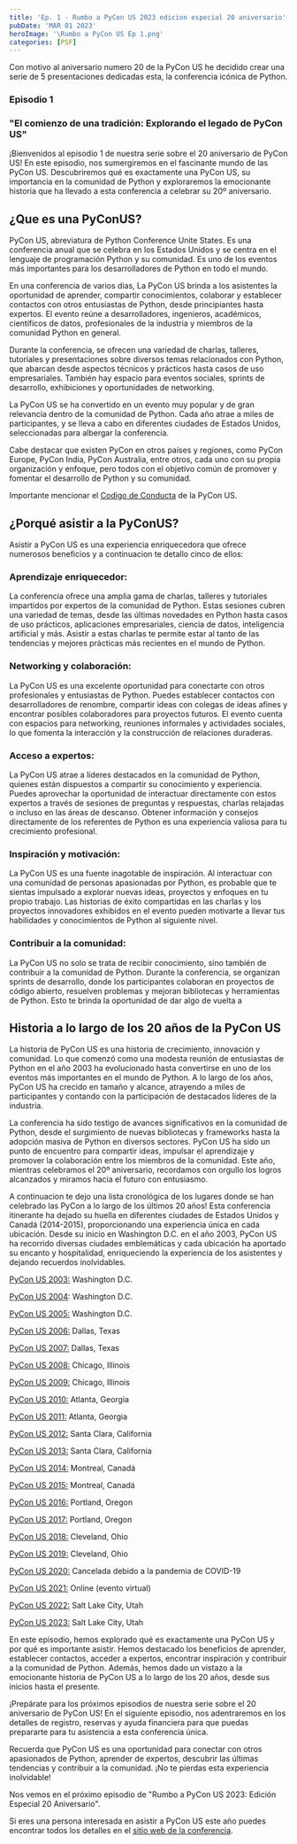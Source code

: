 ```yaml
---
title: 'Ep. 1 - Rumbo a PyCon US 2023 edicion especial 20 aniversario'
pubDate: 'MAR 01 2023'
heroImage: '\Rumbo a PyCon US Ep 1.png'
categories: [PSF]
---
```


Con motivo al aniversario numero 20 de la PyCon US he decidido crear una serie de 5 presentaciones dedicadas esta, la conferencia icónica de Python.

### **Episodio 1**

### "El comienzo de una tradición: Explorando el legado de PyCon US"

¡Bienvenidos al episodio 1 de nuestra serie sobre el 20 aniversario de PyCon US! En este episodio, nos sumergiremos en el fascinante mundo de las PyCon US. Descubriremos qué es exactamente una PyCon US, su importancia en la comunidad de Python y exploraremos la emocionante historia que ha llevado a esta conferencia a celebrar su 20º aniversario.

## ¿Que es una PyConUS?

PyCon US, abreviatura de Python Conference Unite States. Es una conferencia anual que se celebra en los Estados Unidos y se centra en el lenguaje de programación Python y su comunidad. Es uno de los eventos más importantes para los desarrolladores de Python en todo el mundo.

En una conferencia de varios dias, La PyCon US brinda a los asistentes la oportunidad de aprender, compartir conocimientos, colaborar y establecer contactos con otros entusiastas de Python, desde principiantes hasta expertos. El evento reúne a desarrolladores, ingenieros, académicos, científicos de datos, profesionales de la industria y miembros de la comunidad Python en general.

Durante la conferencia, se ofrecen una variedad de charlas, talleres, tutoriales y presentaciones sobre diversos temas relacionados con Python, que abarcan desde aspectos técnicos y prácticos hasta casos de uso empresariales. También hay espacio para eventos sociales, sprints de desarrollo, exhibiciones y oportunidades de networking.

La PyCon US se ha convertido en un evento muy popular y de gran relevancia dentro de la comunidad de Python. Cada año atrae a miles de participantes, y se lleva a cabo en diferentes ciudades de Estados Unidos, seleccionadas para albergar la conferencia.

Cabe destacar que existen PyCon en otros países y regiones, como PyCon Europe, PyCon India, PyCon Australia, entre otros, cada uno con su propia organización y enfoque, pero todos con el objetivo común de promover y fomentar el desarrollo de Python y su comunidad.

Importante mencionar el [<u>Codigo de Conducta</u>](https://us.pycon.org/2023/about/code-of-conduct/) de la PyCon US.

## ¿Porqué asistir a la PyConUS?

Asistir a PyCon US es una experiencia enriquecedora que ofrece numerosos beneficios y a continuacion te detallo cinco de ellos:

### Aprendizaje enriquecedor:

La conferencia ofrece una amplia gama de charlas, talleres y tutoriales impartidos por expertos de la comunidad de Python. Estas sesiones cubren una variedad de temas, desde las últimas novedades en Python hasta casos de uso prácticos, aplicaciones empresariales, ciencia de datos, inteligencia artificial y más. Asistir a estas charlas te permite estar al tanto de las tendencias y mejores prácticas más recientes en el mundo de Python.

### Networking y colaboración:

La PyCon US es una excelente oportunidad para conectarte con otros profesionales y entusiastas de Python. Puedes establecer contactos con desarrolladores de renombre, compartir ideas con colegas de ideas afines y encontrar posibles colaboradores para proyectos futuros. El evento cuenta con espacios para networking, reuniones informales y actividades sociales, lo que fomenta la interacción y la construcción de relaciones duraderas.

### Acceso a expertos:

La PyCon US atrae a líderes destacados en la comunidad de Python, quienes están dispuestos a compartir su conocimiento y experiencia. Puedes aprovechar la oportunidad de interactuar directamente con estos expertos a través de sesiones de preguntas y respuestas, charlas relajadas o incluso en las áreas de descanso. Obtener información y consejos directamente de los referentes de Python es una experiencia valiosa para tu crecimiento profesional.

### Inspiración y motivación:

La PyCon US es una fuente inagotable de inspiración. Al interactuar con una comunidad de personas apasionadas por Python, es probable que te sientas impulsado a explorar nuevas ideas, proyectos y enfoques en tu propio trabajo. Las historias de éxito compartidas en las charlas y los proyectos innovadores exhibidos en el evento pueden motivarte a llevar tus habilidades y conocimientos de Python al siguiente nivel.

### Contribuir a la comunidad:

La PyCon US no solo se trata de recibir conocimiento, sino también de contribuir a la comunidad de Python. Durante la conferencia, se organizan sprints de desarrollo, donde los participantes colaboran en proyectos de código abierto, resuelven problemas y mejoran bibliotecas y herramientas de Python. Esto te brinda la oportunidad de dar algo de vuelta a

## Historia a lo largo de los 20 años de la PyCon US

La historia de PyCon US es una historia de crecimiento, innovación y comunidad. Lo que comenzó como una modesta reunión de entusiastas de Python en el año 2003 ha evolucionado hasta convertirse en uno de los eventos más importantes en el mundo de Python. A lo largo de los años, PyCon US ha crecido en tamaño y alcance, atrayendo a miles de participantes y contando con la participación de destacados líderes de la industria.

La conferencia ha sido testigo de avances significativos en la comunidad de Python, desde el surgimiento de nuevas bibliotecas y frameworks hasta la adopción masiva de Python en diversos sectores. PyCon US ha sido un punto de encuentro para compartir ideas, impulsar el aprendizaje y promover la colaboración entre los miembros de la comunidad. Este año, mientras celebramos el 20º aniversario, recordamos con orgullo los logros alcanzados y miramos hacia el futuro con entusiasmo.  
  
A continuacion te dejo una lista cronológica de los lugares donde se han celebrado las PyCon a lo largo de los últimos 20 años! Esta conferencia itinerante ha dejado su huella en diferentes ciudades de Estados Unidos y Canadá (2014-2015), proporcionando una experiencia única en cada ubicación. Desde su inicio en Washington D.C. en el año 2003, PyCon US ha recorrido diversas ciudades emblemáticas y cada ubicación ha aportado su encanto y hospitalidad, enriqueciendo la experiencia de los asistentes y dejando recuerdos inolvidables.

[<u>PyCon US 2003:</u>](https://www.linuxjournal.com/article/6800) Washington D.C.

[<u>PyCon US 2004</u>](https://www.python.org/psf/press-release/pr20040209/): Washington D.C.

[<u>PyCon US 2005:</u>](https://lwn.net/Articles/117267/) Washington D.C.

[<u>PyCon US 2006:</u>](https://wiki.python.org/moin/PyCon2006) Dallas, Texas

[<u>PyCon US 2007:</u>](https://wiki.python.org/moin/PyCon2007) Dallas, Texas

[<u>PyCon US 2008:</u>](https://wiki.python.org/moin/PyCon2008) Chicago, Illinois

[<u>PyCon US 2009:</u>](https://wiki.python.org/moin/PyCon2009) Chicago, Illinois

[<u>PyCon US 2010:</u>](https://wiki.python.org/moin/PyCon2010) Atlanta, Georgia

[<u>PyCon US 2011:</u>](https://wiki.python.org/moin/PyCon2011) Atlanta, Georgia

[<u>PyCon US 2012:</u>](https://wiki.python.org/moin/PyCon2012) Santa Clara, California

[<u>PyCon US 2013:</u>](https://us.pycon.org/2013/) Santa Clara, California

[<u>PyCon US 2014:</u>](https://us.pycon.org/2014/) Montreal, Canadá

[<u>PyCon US 2015:</u>](https://us.pycon.org/2015/) Montreal, Canadá

[<u>PyCon US 2016:</u>](https://us.pycon.org/2016/) Portland, Oregon

[<u>PyCon US 2017:</u>](https://us.pycon.org/2017/) Portland, Oregon

[<u>PyCon US 2018:</u>](https://us.pycon.org/2018/) Cleveland, Ohio

[<u>PyCon US 2019:</u>](https://us.pycon.org/2019/) Cleveland, Ohio

[<u>PyCon US 2020:</u>](https://us.pycon.org/2020/) Cancelada debido a la pandemia de COVID-19

[<u>PyCon US 2021:</u>](https://us.pycon.org/2021/) Online (evento virtual)

[<u>PyCon US 2022:</u>](https://us.pycon.org/2022/) Salt Lake City, Utah

[<u>PyCon US 2023:</u>](https://us.pycon.org/2023/) Salt Lake City, Utah

En este episodio, hemos explorado qué es exactamente una PyCon US y por qué es importante asistir. Hemos destacado los beneficios de aprender, establecer contactos, acceder a expertos, encontrar inspiración y contribuir a la comunidad de Python. Además, hemos dado un vistazo a la emocionante historia de PyCon US a lo largo de los 20 años, desde sus inicios hasta el presente.

¡Prepárate para los próximos episodios de nuestra serie sobre el 20 aniversario de PyCon US! En el siguiente episodio, nos adentraremos en los detalles de registro, reservas y ayuda financiera para que puedas prepararte para tu asistencia a esta conferencia única.

Recuerda que PyCon US es una oportunidad para conectar con otros apasionados de Python, aprender de expertos, descubrir las últimas tendencias y contribuir a la comunidad. ¡No te pierdas esta experiencia inolvidable!

Nos vemos en el próximo episodio de "Rumbo a PyCon US 2023: Edición Especial 20 Aniversario".

Si eres una persona interesada en asistir a PyCon US este año puedes encontrar todos los detalles en el [<u>sitio web de la conferencia</u>](https://us.pycon.org/2023/).
